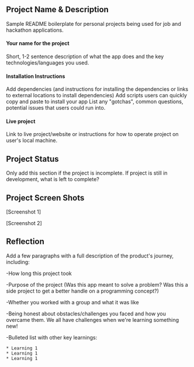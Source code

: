 ## Project Name & Description

Sample README boilerplate for personal projects being used for job and hackathon applications.

#### Your name for the project

Short, 1-2 sentence description of what the app does and the key technologies/languages you used.

#### Installation Instructions

Add dependencies (and instructions for installing the dependencies or links to external locations to install dependencies)
Add scripts users can quickly copy and paste to install your app
List any "gotchas", common questions, potential issues that users could run into.

#### Live project

Link to live project/website or instructions for how to operate project on user's local machine.

## Project Status

Only add this section if the project is incomplete.  If project is still in development, what is left to complete?

## Project Screen Shots
[Screenshot 1]

[Screenshot 2]

## Reflection

Add a few paragraphs with a full description of the product's journey, including:

-How long this project took

-Purpose of the project (Was this app meant to solve a problem? Was this a side project to get a better handle on a programming concept?)

-Whether you worked with a group and what it was like

-Being honest about obstacles/challenges you faced and how you overcame them.  We all have challenges when we're learning something new!

-Bulleted list with other key learnings:

    * Learning 1
    * Learning 1
    * Learning 1


